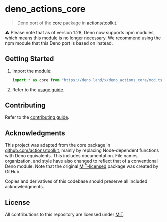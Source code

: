 # deno_actions_core

> Deno port of the
> [core](https://github.com/actions/toolkit/tree/main/packages/core) package in
> [actions/toolkit](https://github.com/actions/toolkit).

⚠️ Please note that as of version 1.28, Deno now supports npm modules, which means this module is no longer necessary. We recommend using the npm module that this Deno port is based on instead.

## Getting Started

1. Import the module:
   ```typescript
   import * as core from "https://deno.land/x/deno_actions_core/mod.ts";
   ```

2. Refer to the
   [usage guide](https://github.com/reeseschultz/deno_actions_core/blob/main/USAGE.md#usage).

## Contributing

Refer to the
[contributing guide](https://github.com/reeseschultz/deno_actions_core/blob/main/CONTRIBUTING.md#contributing).

## Acknowledgments

This project was adapted from the core package in
[github.com/actions/toolkit](https://github.com/actions/toolkit), mainly by
replacing Node-dependent functions with Deno equivalents. This includes
documentation. File names, organization, and style have also changed to reflect
that of a conventional Deno module. Note that the original
[MIT-licensed](https://github.com/actions/toolkit/blob/main/packages/core/LICENSE.md)
package was created by GitHub.

Copies and derivatives of this codebase should preserve all included
acknowledgments.

## License

All contributions to this repository are licensed under
[MIT](https://github.com/reeseschultz/deno_actions_core/blob/main/LICENSE).
